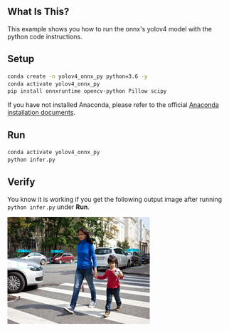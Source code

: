 ## What Is This?
This example shows you how to run the onnx's yolov4 model with the python code instructions.

## Setup
```bash
conda create -n yolov4_onnx_py python=3.6 -y
conda activate yolov4_onnx_py
pip install onnxruntime opencv-python Pillow scipy
```
If you have not installed Anaconda, please refer to the official [Anaconda installation documents](https://docs.anaconda.com/anaconda/install/linux/).

## Run
```bash
conda activate yolov4_onnx_py
python infer.py
```

## Verify
You know it is working if you get the following output image after running `python infer.py` under **Run**.

![](./result.jpg)
